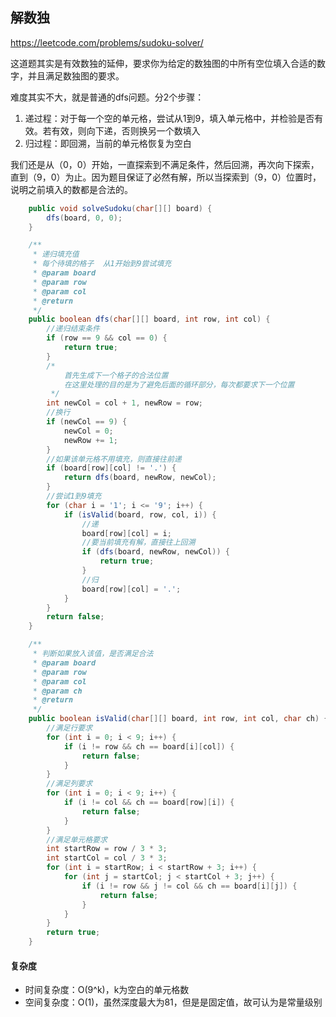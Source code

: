 **解数独**
---
https://leetcode.com/problems/sudoku-solver/

这道题其实是有效数独的延伸，要求你为给定的数独图的中所有空位填入合适的数字，并且满足数独图的要求。  

难度其实不大，就是普通的dfs问题。分2个步骤：
1. 递过程：对于每一个空的单元格，尝试从1到9，填入单元格中，并检验是否有效。若有效，则向下递，否则换另一个数填入
2. 归过程：即回溯，当前的单元格恢复为空白

我们还是从（0，0）开始，一直探索到不满足条件，然后回溯，再次向下探索，直到（9，0）为止。因为题目保证了必然有解，所以当探索到（9，0）位置时，说明之前填入的数都是合法的。

```java
    public void solveSudoku(char[][] board) {
        dfs(board, 0, 0);
    }

    /**
     * 递归填充值
     * 每个待填的格子  从1开始到9尝试填充
     * @param board
     * @param row
     * @param col
     * @return
     */
    public boolean dfs(char[][] board, int row, int col) {
        //递归结束条件
        if (row == 9 && col == 0) {
            return true;
        }
        /*
            首先生成下一个格子的合法位置
            在这里处理的目的是为了避免后面的循环部分，每次都要求下一个位置
         */
        int newCol = col + 1, newRow = row;
        //换行
        if (newCol == 9) {
            newCol = 0;
            newRow += 1;
        }
        //如果该单元格不用填充，则直接往前递
        if (board[row][col] != '.') {
            return dfs(board, newRow, newCol);
        }
        //尝试1到9填充
        for (char i = '1'; i <= '9'; i++) {
            if (isValid(board, row, col, i)) {
                //递
                board[row][col] = i;
                //要当前填充有解，直接往上回溯
                if (dfs(board, newRow, newCol)) {
                    return true;
                }
                //归
                board[row][col] = '.';
            }
        }
        return false;
    }

    /**
     * 判断如果放入该值，是否满足合法
     * @param board
     * @param row
     * @param col
     * @param ch
     * @return
     */
    public boolean isValid(char[][] board, int row, int col, char ch) {
        //满足行要求
        for (int i = 0; i < 9; i++) {
            if (i != row && ch == board[i][col]) {
                return false;
            }
        }
        //满足列要求
        for (int i = 0; i < 9; i++) {
            if (i != col && ch == board[row][i]) {
                return false;
            }
        }
        //满足单元格要求
        int startRow = row / 3 * 3;
        int startCol = col / 3 * 3;
        for (int i = startRow; i < startRow + 3; i++) {
            for (int j = startCol; j < startCol + 3; j++) {
                if (i != row && j != col && ch == board[i][j]) {
                    return false;
                }
            }
        }
        return true;
    }
```
#### 复杂度
- 时间复杂度：O(9^k)，k为空白的单元格数
- 空间复杂度：O(1)，虽然深度最大为81，但是是固定值，故可认为是常量级别
